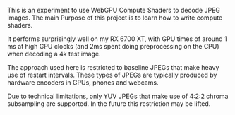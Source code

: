 This is an experiment to use WebGPU Compute Shaders to decode JPEG images.
The main Purpose of this project is to learn how to write compute shaders.

It performs surprisingly well on my RX 6700 XT, with GPU times of around 1 ms
at high GPU clocks (and 2ms spent doing preprocessing on the CPU) when decoding
a 4k test image.

The approach used here is restricted to baseline JPEGs that make heavy use
of restart intervals. These types of JPEGs are typically produced by hardware
encoders in GPUs, phones and webcams.

Due to technical limitations, only YUV JPEGs that make use of 4:2:2 chroma
subsampling are supported. In the future this restriction may be lifted.
